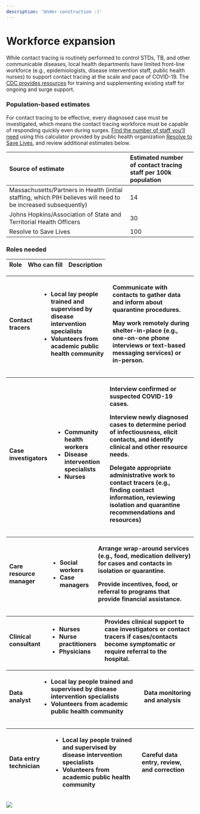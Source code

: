 ```yaml
---
description: 'Under construction :)'
---
```


# Workforce expansion

While contact tracing is routinely performed to control STDs, TB, and other communicable diseases, local health departments have limited front-line workforce \(e.g., epidemiologists, disease intervention staff, public health nurses\) to support contact tracing at the scale and pace of COVID-19. The [CDC provides resources](https://www.cdc.gov/coronavirus/2019-ncov/php/open-america/staffing.html) for training and supplementing existing staff for ongoing and surge support.

### Population-based estimates

For contact tracing to be effective, every diagnosed case must be investigated, which means the contact tracing workforce must be capable of responding quickly even during surges. [Find the number of staff you’ll need](https://preventepidemics.org/coronavirus/resources/contact-tracing-staffing-calculator/) using this calculator provided by public health organization [Resolve to Save Lives](https://resolvetosavelives.org/), and review additional estimates below.

| **Source of estimate** | **Estimated number of contact tracing staff per 100k population** |
| :--- | :--- |
| Massachusetts/Partners in Health \(initial staffing, which PIH believes will need to be increased subsequently\) | 14 |
| Johns Hopkins/Association of State and Territorial Health Officers | 30 |
| Resolve to Save Lives | 100 |

### Roles needed

| **Role** | **Who can fill** | **Description** |
| :--- | :--- | :--- |


<table>
  <thead>
    <tr>
      <th style="text-align:left"><b>Contact tracers</b>
      </th>
      <th style="text-align:left">
        <ul>
          <li>Local lay people trained and supervised by disease intervention specialists</li>
          <li>Volunteers from academic public health community</li>
        </ul>
      </th>
      <th style="text-align:left">
        <p>Communicate with contacts to gather data and inform about quarantine procedures.</p>
        <p>May work remotely during shelter-in-place (e.g., one-on-one phone interviews
          or text-based messaging services) or in-person.</p>
      </th>
    </tr>
  </thead>
  <tbody></tbody>
</table>

<table>
  <thead>
    <tr>
      <th style="text-align:left"><b>Case investigators</b>
      </th>
      <th style="text-align:left">
        <ul>
          <li>Community health workers</li>
          <li>Disease intervention specialists</li>
          <li>Nurses</li>
        </ul>
      </th>
      <th style="text-align:left">
        <p>Interview confirmed or suspected COVID-19 cases.</p>
        <p>Interview newly diagnosed cases to determine period of infectiousness,
          elicit contacts, and identify clinical and other resource needs.</p>
        <p>Delegate appropriate administrative work to contact tracers (e.g., finding
          contact information, reviewing isolation and quarantine recommendations
          and resources)</p>
      </th>
    </tr>
  </thead>
  <tbody></tbody>
</table>

<table>
  <thead>
    <tr>
      <th style="text-align:left"><b>Care resource manager</b>
      </th>
      <th style="text-align:left">
        <ul>
          <li>Social workers</li>
          <li>Case managers</li>
        </ul>
      </th>
      <th style="text-align:left">
        <p>Arrange wrap-around services (e.g., food, medication delivery) for cases
          and contacts in isolation or quarantine.</p>
        <p>Provide incentives, food, or referral to programs that provide financial
          assistance.</p>
      </th>
    </tr>
  </thead>
  <tbody></tbody>
</table>

<table>
  <thead>
    <tr>
      <th style="text-align:left"><b>Clinical consultant</b>
      </th>
      <th style="text-align:left">
        <ul>
          <li>Nurses</li>
          <li>Nurse practitioners</li>
          <li>Physicians</li>
        </ul>
      </th>
      <th style="text-align:left">Provides clinical support to case investigators or contact tracers if
        cases/contacts become symptomatic or require referral to the hospital.</th>
    </tr>
  </thead>
  <tbody></tbody>
</table>

<table>
  <thead>
    <tr>
      <th style="text-align:left"><b>Data analyst</b>
      </th>
      <th style="text-align:left">
        <ul>
          <li>Local lay people trained and supervised by disease intervention specialists</li>
          <li>Volunteers from academic public health community</li>
        </ul>
      </th>
      <th style="text-align:left">Data monitoring and analysis</th>
    </tr>
  </thead>
  <tbody></tbody>
</table>

<table>
  <thead>
    <tr>
      <th style="text-align:left"><b>Data entry technician</b>
      </th>
      <th style="text-align:left">
        <ul>
          <li>Local lay people trained and supervised by disease intervention specialists</li>
          <li>Volunteers from academic public health community</li>
        </ul>
      </th>
      <th style="text-align:left">Careful data entry, review, and correction</th>
    </tr>
  </thead>
  <tbody></tbody>
</table>

![](../.gitbook/assets/0.png)

## 

